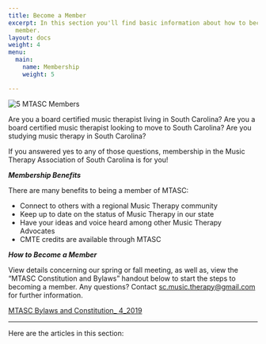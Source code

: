 ```yaml
---
title: Become a Member
excerpt: In this section you'll find basic information about how to become a MTASC
  member.
layout: docs
weight: 4
menu:
  main:
    name: Membership
    weight: 5

---
```

![5 MTASC Members](/images/41401637_10156952530914887_4710551054570225664_n.jpg "Happy Members")

Are you a board certified music therapist living in South Carolina? Are you a board certified music therapist looking to move to South Carolina? Are you studying music therapy in South Carolina?

If you answered yes to any of those questions, membership in the Music Therapy Association of South Carolina is for you!

**_Membership Benefits_**

There are many benefits to being a member of MTASC:

* Connect to others with a regional Music Therapy community
* Keep up to date on the status of Music Therapy in our state
* Have your ideas and voice heard among other Music Therapy Advocates
* CMTE credits are available through MTASC

**_How to Become a Member_**

View details concerning our spring or fall meeting, as well as, view the “MTASC Constitution and Bylaws” handout below to start the steps to becoming a member. Any questions? Contact sc.music.therapy@gmail.com for further information.

[MTASC Bylaws and Constitution_ 4_2019](http://mtasconline.org/sample-page/)

***

Here are the articles in this section:
